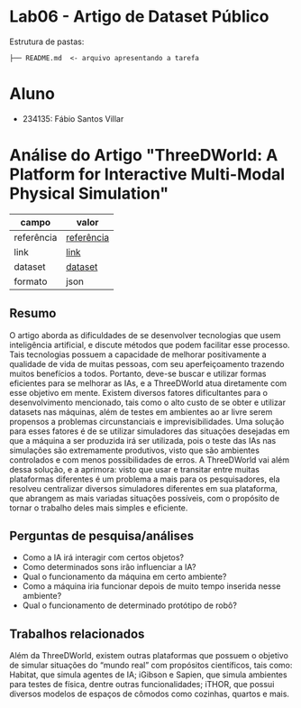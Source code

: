 # Lab06 - Artigo de Dataset Público
Estrutura de pastas:
```
├── README.md  <- arquivo apresentando a tarefa
```
# Aluno
* 234135: Fábio Santos Villar
# Análise do Artigo "ThreeDWorld: A Platform for Interactive Multi-Modal Physical Simulation"
campo | valor
------|------
referência|[referência](https://openreview.net/pdf?id=db1InWAwW2T)
link| [link](https://openreview.net/forum?id=db1InWAwW2T)
dataset|[dataset](https://github.com/threedworld-mit/tdw)
formato|json
## Resumo
O artigo aborda as dificuldades de se desenvolver tecnologias que usem inteligência artificial, e discute métodos que podem facilitar esse processo. Tais tecnologias possuem a capacidade de melhorar positivamente a qualidade de vida de muitas pessoas, com seu aperfeiçoamento trazendo muitos benefícios a todos. Portanto, deve-se buscar e utilizar formas eficientes para se melhorar as IAs, e a ThreeDWorld atua diretamente com esse objetivo em mente.
	Existem diversos fatores dificultantes para o desenvolvimento mencionado, tais como o alto custo de se obter e utilizar datasets nas máquinas, além de testes em ambientes ao ar livre serem propensos a problemas circunstanciais e imprevisibilidades. Uma solução para esses fatores é de se utilizar simuladores das situações desejadas em que a máquina a ser produzida irá ser utilizada, pois o teste das IAs nas simulações são extremamente produtivos, visto que são ambientes controlados e com menos possibilidades de erros.
	A ThreeDWorld vai além dessa solução, e a aprimora: visto que usar e transitar entre muitas plataformas diferentes é um problema a mais para os pesquisadores, ela resolveu centralizar diversos simuladores diferentes em sua plataforma, que abrangem as mais variadas situações possíveis, com o propósito de tornar o trabalho deles mais simples e eficiente.
## Perguntas de pesquisa/análises
* Como a IA irá interagir com certos objetos?
* Como determinados sons irão influenciar a IA?
* Qual o funcionamento da máquina em certo ambiente?
* Como a máquina iria funcionar depois de muito tempo inserida nesse ambiente?
* Qual o funcionamento de determinado protótipo de robô? 
## Trabalhos relacionados
Além da ThreeDWorld, existem outras plataformas que possuem o objetivo de simular situações do “mundo real” com propósitos científicos, tais como: Habitat, que simula agentes de IA;  iGibson e Sapien, que simula ambientes para testes de física, dentre outras funcionalidades; iTHOR, que possui diversos modelos de espaços de cômodos como cozinhas, quartos e mais. 
